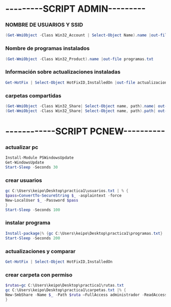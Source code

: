 # ---------SCRIPT  ADMIN---------
### NOMBRE DE USUARIOS Y SSID

```PowerShell
(Get-WmiObject -Class Win32_Account | Select-Object Name).name |out-file usuarios.txt
```
### Nombre de programas instalados
```PowerShell
(Get-WmiObject -Class Win32_Product).name |out-file programas.txt
```
### Información sobre actualizaciones instaladas
```PowerShell
Get-HotFix | Select-Object HotFixID,InstalledOn |out-file actualizaciones.txt
```
### carpetas compartidas 
```PowerShell
(Get-WmiObject -Class Win32_Share| Select-Object name, path).name| out-file carpetas.txt
(Get-WmiObject -Class Win32_Share| Select-Object name, path).path| out-file rutas.txt
```
# ------------SCRIPT PCNEW----------



### actualizar pc
```PowerShell
Install-Module PSWindowsUpdate
Get-WindowsUpdate
Start-Sleep -Seconds 30
```
### crear usuarios
```PowerShell
gc C:\Users\keipo\Desktop\practica1\usuarios.txt | % {
$pass=ConvertTo-SecureString $_ -asplaintext -force
New-LocalUser $_ -Password $pass 
}
Start-Sleep -Seconds 100
```
### instalar programa
```PowerShell
Install-package|% {gc C:\Users\keipo\Desktop\practica1\programas.txt}
Start-Sleep -Seconds 200 
```
### actualizaciones y comparar
```PowerShell
Get-HotFix | Select-Object HotFixID,InstalledOn 
```
### crear carpeta con permiso
```PowerShell
$rutas=gc C:\Users\keipo\Desktop\practica1\rutas.txt
gc C:\Users\keipo\Desktop\practica1\carpetas.txt |% {
New-SmbShare -Name $_ -Path $ruta –FullAccess administrador -ReadAccess Everyone
}
```
